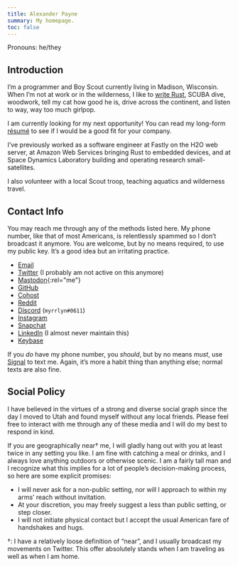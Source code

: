 ```yaml
---
title: Alexander Payne
summary: My homepage.
toc: false
---
```


Pronouns: he/they

## Introduction

I’m a programmer and Boy Scout currently living in Madison, Wisconsin. When I’m
not at work or in the wilderness, I like to [write Rust][crates], SCUBA dive,
woodwork, tell my cat how good he is, drive across the continent, and listen to
way, way too much girlpop.

I am currently looking for my next opportunity! You can read my long-form
[résumé] to see if I would be a good fit for your company.

I’ve previously worked as a software engineer at Fastly on the H2O web server,
at Amazon Web Services bringing Rust to embedded devices, and at Space
Dynamics Laboratory building and operating research small-satellites.

I also volunteer with a local Scout troop, teaching aquatics and wilderness
travel.

## Contact Info

You may reach me through any of the methods listed here. My phone number, like
that of most Americans, is relentlessly spammed so I don’t broadcast it anymore.
You are welcome, but by no means required, to use my public key. It’s a good
idea but an irritating practice.

- [Email][email]
- [Twitter][twitter] (I probably am not active on this anymore)
- [Mastodon][mastodon]{:rel="me"}
- [GitHub][gh]
- [Cohost][cohost]
- [Reddit][reddit]
- [Discord][discord] (`myrrlyn#0611`)
- [Instagram][ig]
- [Snapchat][snap]
- [LinkedIn][linkedin] (I almost never maintain this)
- [Keybase][kb]

<!-- - [Public Key][pubkey] -->

If you *do* have my phone number, you *should*, but by no means *must*, use
[Signal] to text me. Again, it’s more a habit thing than anything else; normal
texts are also fine.

## Social Policy

I have believed in the virtues of a strong and diverse social graph since the
day I moved to Utah and found myself without any local friends. Please feel free
to interact with me through any of these media and I will do my best to respond
in kind.

If you are geographically near† me, I will gladly hang out with you at least
twice in any setting you like. I am fine with catching a meal or drinks, and I
always love anything outdoors or otherwise scenic. I am a fairly tall man and I
recognize what this implies for a lot of people’s decision-making process, so
here are some explicit promises:

- I will never ask for a non-public setting, nor will I approach to within my
  arms’ reach without invitation.
- At your discretion, you may freely suggest a less than public setting, or
  step closer.
- I will not initiate physical contact but I accept the usual American fare of
  handshakes and hugs.

†: I have a relatively loose definition of “near”, and I usually broadcast my
movements on Twitter. This offer absolutely stands when I am traveling as well
as when I am home.

[Signal]: https://signal.org/download/ "Download Signal"
[cohost]: https://cohost.org/myrrlyn "My Cohost profile"
[crates]: /crates "A summary of my Rust F/LOSS work"
[discord]: https://discordapp.com/users/200717485706575873 "My Discord profile"
[email]: mailto:self@myrrlyn.dev "My email address"
[gh]: https://github.com/myrrlyn "My GitHub profile"
[ig]: https://instagr.am/myrrlyn "My Instagram gallery"
[kb]: https://keybase.io/myrrlyn "My Keybase profile"
[linkedin]: https://linkedin.com/in/myrrlyn "My LinkedIn profile"
[mastodon]: https://tacobelllabs.net/@myrrlyn "My primary Mastodon account"
[reddit]: https://reddit.com/u/myrrlyn "My reddit account"
[résumé]: /resume
[snap]: https://snapchat.com/add/myrrlyn "My Snapchat account"
[twitter]: https://twitter.com/myrrlyn "My Twitter account"
